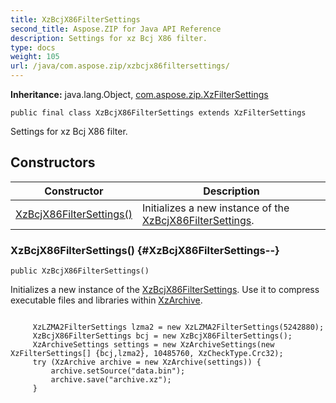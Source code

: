 ```yaml
---
title: XzBcjX86FilterSettings
second_title: Aspose.ZIP for Java API Reference
description: Settings for xz Bcj X86 filter.
type: docs
weight: 105
url: /java/com.aspose.zip/xzbcjx86filtersettings/
---
```


**Inheritance:**
java.lang.Object, [com.aspose.zip.XzFilterSettings](../../com.aspose.zip/xzfiltersettings)
```
public final class XzBcjX86FilterSettings extends XzFilterSettings
```

Settings for xz Bcj X86 filter.
## Constructors

| Constructor | Description |
| --- | --- |
| [XzBcjX86FilterSettings()](#XzBcjX86FilterSettings--) | Initializes a new instance of the [XzBcjX86FilterSettings](../../com.aspose.zip/xzbcjx86filtersettings). |
### XzBcjX86FilterSettings() {#XzBcjX86FilterSettings--}
```
public XzBcjX86FilterSettings()
```


Initializes a new instance of the [XzBcjX86FilterSettings](../../com.aspose.zip/xzbcjx86filtersettings). Use it to compress executable files and libraries within [XzArchive](../../com.aspose.zip/xzarchive).

```

     XzLZMA2FilterSettings lzma2 = new XzLZMA2FilterSettings(5242880);
     XzBcjX86FilterSettings bcj = new XzBcjX86FilterSettings();
     XzArchiveSettings settings = new XzArchiveSettings(new XzFilterSettings[] {bcj,lzma2}, 10485760, XzCheckType.Crc32);
     try (XzArchive archive = new XzArchive(settings)) {
         archive.setSource("data.bin");
         archive.save("archive.xz");
     }
 
```



